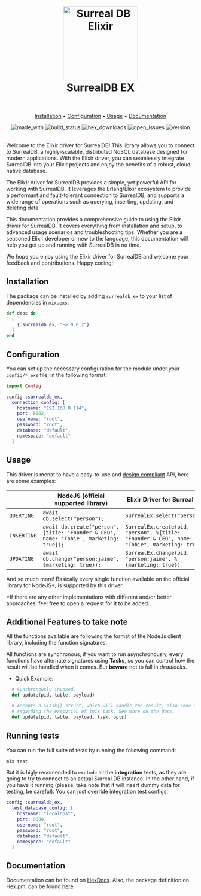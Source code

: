 
<h1 align="center">
  <img src="./.github/assets/logo.png" alt="Surreal DB Elixir" height="200" />
  <br />
  SurrealDB EX
</h1>
  <!---->  
  
  <br />
 <p align="center">
  <a href="#Installation">Installation</a> •
  <a href="#Configuration">Configuration</a> •
  <a href="#Usage">Usage</a> •
  <a href="#Documentation">Documentation</a>
</p>

  <div align="center">
    <img alt="made_with" src="https://img.shields.io/badge/MADE%20WITH-ELIXIR-8700ff?style=for-the-badge&logo=elixir" />
    <img alt="build_status" src="https://img.shields.io/github/actions/workflow/status/joojscript/surrealdb_ex/ci.yml?style=for-the-badge&color=8700ff" />
    <img alt="hex_downloads" src="https://img.shields.io/hexpm/dt/surrealdb_ex?style=for-the-badge&color=8700ff" />
    <img alt="open_issues" src="https://img.shields.io/github/issues-raw/joojscript/surrealdb_ex?style=for-the-badge&color=8700ff" />
    <img alt="version" src="https://img.shields.io/hexpm/v/surrealdb_ex?color=8700ff&style=for-the-badge" />
  </div>
  
  <br/>

Welcome to the Elixir driver for SurrealDB! This library allows you to
connect to SurrealDB, a highly-scalable, distributed NoSQL database designed
for modern applications. With the Elixir driver, you can seamlessly
integrate SurrealDB into your Elixir projects and enjoy the benefits of a
robust, cloud-native database.

The Elixir driver for SurrealDB provides a simple, yet powerful API for
working with SurrealDB. It leverages the Erlang/Elixir ecosystem to provide
a performant and fault-tolerant connection to SurrealDB, and supports a wide
range of operations such as querying, inserting, updating, and deleting data.

This documentation provides a comprehensive guide to using the Elixir driver
for SurrealDB. It covers everything from installation and setup, to advanced
usage scenarios and troubleshooting tips. Whether you are a seasoned Elixir
developer or new to the language, this documentation will help you get up
and running with SurrealDB in no time.

We hope you enjoy using the Elixir driver for SurrealDB and welcome your
feedback and contributions. Happy coding!

## Installation

The package can be installed by adding `surrealdb_ex` to your list of dependencies in `mix.exs`:

```elixir
def deps do
  [
    {:surrealdb_ex, "~> 0.0.2"}
  ]
end
```

## Configuration

You can set up the necessary configuration for the module under your `config/*.exs` file, in the following format:

```elixir
import Config

config :surrealdb_ex,
  connection_config: [
    hostname: "192.168.0.114",
    port: 8002,
    username: "root",
    password: "root",
    database: "default",
    namespace: "default"
  ]
```

## Usage

This driver is menat to have a easy-to-use and [design compliant](https://surrealdb.com/docs/integration/libraries/nodejs) API, here are some examples:

|   | NodeJS (official supported library)   | Elixir Driver for Surreal DB  |
|---|---|---|
| `QUERYING` | ```await db.select("person");``` | ```SurrealEx.select("person")``` |
| `INSERTING`  | ```await db.create("person", {title: 'Founder & CEO', name: 'Tobie', marketing: true});```  | ```SurrealEx.create(pid, "person", %{title: "Founder & CEO", name: "Tobie", marketing: true})``` |
| `UPDATING`  | ```await db.change("person:jaime", {marketing: true});```  | ```SurrealEx.change(pid, "person:jaime", %{marketing: true})``` |

And so much more! Basically every single function available on the official library for NodeJS*, is supported by this driver.

*If there are any other implementations with different and/or better approaches, feel free to open a request for it to be added.

## Additional Features to take note

All the functions available are following the format of the NodeJs client library, including the function signatures.

All functions are synchronous, if you want to run asynchronously, every functions have alternate signatures using **Tasks**, so you can control how the result will be handled when it comes. But **beware** not to fall in *deadlocks*.

- Quick Example:

```elixir
  # Synchronously invoked.
  def update(pid, table, payload)

  # Accepts a %Task{} struct, which will handle the result, also some opts 
  # regarding the execution of this task. See more on the docs.
  def update(pid, table, payload, task, opts)
```

## Running tests

You can run the full suite of tests by running the following command:

```bash
mix test
```

But it is higly recomended to `exclude` all the **integration** tests, as they
are going to try to connect to an actual Surreal DB instance. In the other hand,
if you have it running (please, take note that it will insert dummy data for testing,
be careful). You can just override integration test configs:

```elixir
config :surrealdb_ex,
  test_database_config: [
    hostname: "localhost",
    port: 8000,
    username: "root",
    password: "root",
    database: "default",
    namespace: "default"
  ]
```

## Documentation

Documentation can be found on [HexDocs](https://hexdocs.pm/surrealdb_ex).
Also, the package definition on Hex.pm, can be found [here](https://hex.pm/packages/surrealdb_ex)
